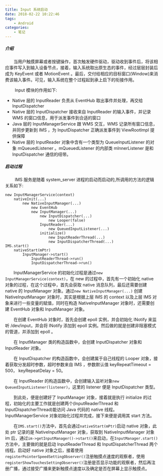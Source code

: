 ```yaml
---
title: Input 系统启动
date: 2018-02-22 10:22:46
tags:
    - Android
categories:
	- 笔记
---
```


##### 介绍

&emsp;&emsp;当用户触摸屏幕或者按键操作，首次触发硬件驱动，驱动收到事件后，将该相应事件写入到输入设备节点，接着，输入系统取出原生态的事件，经过层层封装后成为 KeyEvent 或者 MotionEvent 。最后，交付给相应的目标窗口(Window)来消费该输入事件。可见，输入系统在整个过程起到承上启下的衔接作用。

&emsp;&emsp; Input 模块的作用如下:

* Native 层的 InputReader 负责从 EventHub 取出事件并处理，再交给 InputDispatcher
* Native 层的 InputDispatcher 接收来自 InputReader 的输入事件，并记录 WMS 的窗口信息，用于派发事件到合适的窗口
* Java 层的 InputManagerService 跟 WMS 交互，WMS 记录所有窗口信息，并同步更新到 IMS ，为 InputDispatcher 正确派发事件到 ViewRootImpl 提供保障
* Native 层的 InputReader 对象中含有一个类型为 QueueInputListener 的对象 mQueuedListener 。mQueuedListener 的内部类 mInnerListener 是和 InputDispatcher 通信的纽带。

##### 启动过程

&emsp;&emsp; IMS 服务是随着 system_server 进程的启动而启动的,所调用的方法的逻辑关系如下:

	new InputManagerService(context)
		nativeInit(...)
			new NativeInputManager(...)
				new EventHub
				new InputManager(...)
					new InputDispatcher(...)
						new Looper(false)
					InputReader(...)
						new QueuedInputListener(...)
					initialize()
						new InputReaderThread(...)
						new InputDispatcherThread(...)
	IMS.start()
	    nativeStart(mPtr)
			InputManager->start()
				InputReaderThread->run()
				InputDispatcherThread->run()


&emsp;&emsp;InputManagerService 的初始化过程是通过`new InputManagerService(context)`，在 new 的过程中，首先有一个初始化 native 对象的过程，在这个过程中，首先会获取 native 消息队列，最后还需要创建 native 的 InputManager 对象。通过`new NativeInputManager(...)`
创建 NativeInputManager 对象时，其实是根据上层 IMS 的 context 以及上层 IMS 对象来进行一些变量的赋值，同时在构造 NativeInputManager 对象时，还需要创建 EventHub 对象和 InputManager 对象。

&emsp;&emsp;在创建 EventHub 对象时，首先会创建 epoll 实例，并会初始化 INotify 来监听 /dev/input，并会将 INotify 添加到 epoll 实例。然后做的就是创建非阻塞模式的管道，并添加到 epoll 。

&emsp;&emsp;在 InputManager 类的构造函数中，会创建 InputDispatcher 对象和 InputReader 对象。

&emsp;&emsp;在 InputDispatcher 的构造函数中，会创建属于自己线程的 Looper 对象，接着获取分发超时参数，超时参数来自 IMS ，参数默认值 keyRepeatTimeout = 500， keyRepeatDelay = 50。

&emsp;&emsp;在 InputReader 的构造函数中，会创建输入监听对象`new QueuedInputListener(listener)`，这里的 listener 便是 InputDispatcher 类型。

&emsp;&emsp;到此处，便是创建好了 InputManager 对象，接着就是执行 initialize 的过程，初始化的主要工作就是创建两个(InputReaderThread 和 InputDispatcherThread)能访问 Java 代码的 native 线程。InputManagerService 对象初始化过程并完成，接下来便是调用其 start 方法。

&emsp;&emsp;在`IMS.start()`方法中，首先会通过`nativeStart(mPtr)`启动 native 对象，此处 ptr 记录的是 NativeInputManager 对象，获取到 NativeInputManager 对象 im 后，通过`im->getInputManager()->start()`来启动，在`InputManager.start()`方法中，主要做的就是启动 InputReaderThread 和 InputDispatcherThread 两个线程。启动好 native 对象之后，接着使用`registerPointerSpeedSettingObserver()`注册触摸点速度的观察者，使用`registerShowTouchesSettingObserver()`注册是否显示功能的观察者，然后再注册广播，通过接受广播来更新触摸点速度以及确定是否在屏幕上显示触摸点。
